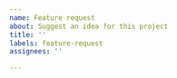 ```yaml
---
name: Feature request
about: Suggest an idea for this project
title: ''
labels: feature-request
assignees: ''

---
```

